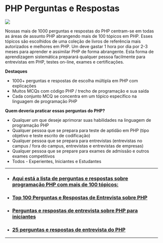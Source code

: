 # PHP Perguntas e Respostas

![](https://tehnoblog.org/wp-content/uploads/2015/02/php-logo-transparent-tehnoblog.org_.png)

Nossas mais de 1000 perguntas e respostas do PHP centram-se em todas as áreas de assunto PHP abrangendo mais de 100 tópicos em PHP. Esses tópicos são escolhidos de uma coleção de livros de referência mais autorizados e melhores em PHP. Um deve gastar 1 hora por dia por 2-3 meses para aprender e assimilar PHP de forma abrangente. Esta forma de aprendizagem sistemática preparará qualquer pessoa facilmente para entrevistas em PHP, testes on-line, exames e certificações.

**Destaques**

- 1000+ perguntas e respostas de escolha múltipla em PHP com explicações
- Muitos MCQs com código PHP / trecho de programação e sua saída
- Cada conjunto MCQ se concentra em um tópico específico na linguagem de programação PHP

**Quem deveria praticar essas perguntas do PHP?**

- Qualquer um que deseje aprimorar suas habilidades na linguagem de programação PHP
- Qualquer pessoa que se prepara para teste de aptidão em PHP (tipo objetivo e teste escrito de codificação)
- Qualquer pessoa que se prepara para entrevistas (entrevistas no campus / fora do campus, entrevistas e entrevistas de empresas)
- Qualquer pessoa que se prepare para exames de admissão e outros exames competitivos
- Todos - Experientes, Iniciantes e Estudantes

---

- ### [Aqui está a lista de perguntas e respostas sobre programação PHP com mais de 100 tópicos:](1000PHP_MCQs/README.md)

- ### [Top 100 Perguntas e Respostas de Entrevista sobre PHP]()

- ### [Perguntas e respostas de entrevista sobre PHP para iniciantes]()

- ### [25 perguntas e respostas de entrevista do PHP]()

---


